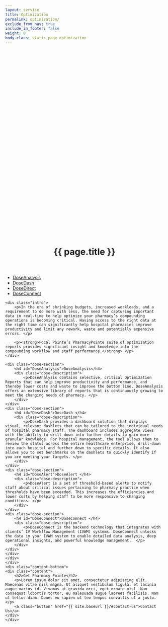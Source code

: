 ```yaml
---
layout: service
title: Optimization
permalink: optimization/
exclude_from_nav: true
include_in_footer: false
weight: 0
body-class: static-page optimization
---
```


<header class="page-header">
    <h1>
    	<svg version="1.1" id="Layer_2" xmlns="http://www.w3.org/2000/svg" xmlns:xlink="http://www.w3.org/1999/xlink" x="0px" y="0px"
	 viewBox="0 0 74 88.2" enable-background="new 0 0 74 88.2" xml:space="preserve">
			<path fill="none" d="M64.5,81.6H9c-5,0-9-4.1-9-9V17c0-5,4.1-9,9-9h55.5c5,0,9,4.1,9,9v55.5C73.6,77.5,69.5,81.6,64.5,81.6z M9,11.6
				c-3,0-5.4,2.4-5.4,5.4v55.5c0,3,2.4,5.4,5.4,5.4h55.5c3,0,5.4-2.4,5.4-5.4V17c0-3-2.4-5.4-5.4-5.4H9z"/>
			<path fill="none" d="M42.8,53.8c-0.8,0-1.5-0.5-1.7-1.3L33,27.4l-5.4,14.4C27.4,42.5,26.7,43,26,43c0,0,0,0,0,0
				c-0.7,0-1.4-0.4-1.7-1.1l-4.7-11.2l-4.2,6.7c-0.3,0.5-0.9,0.9-1.5,0.9H1.8v-3.6h11.1l5.5-8.8c0.4-0.6,1-0.9,1.7-0.8
				c0.7,0.1,1.3,0.5,1.5,1.1l4.3,10.3l5.6-15c0.3-0.7,0.9-1.2,1.7-1.2c0,0,0,0,0,0c0.8,0,1.4,0.5,1.7,1.3l7.5,23.6l5.8-28.2
				c0.2-0.8,0.8-1.4,1.6-1.4c0.8-0.1,1.5,0.4,1.8,1.2l6.8,18.1h13.2v3.6H57.3c-0.8,0-1.4-0.5-1.7-1.2l-5-13.4l-6,28.8
				C44.4,53.2,43.7,53.8,42.8,53.8C42.9,53.8,42.8,53.8,42.8,53.8z"/>
			<path fill="none" d="M11.5,74.3c-1,0-1.8-0.8-1.8-1.8v-4.8c0-1,0.8-1.8,1.8-1.8c1,0,1.8,0.8,1.8,1.8v4.8
				C13.3,73.5,12.5,74.3,11.5,74.3z"/>
			<path fill="none" d="M30.7,74.3c-1,0-1.8-0.8-1.8-1.8v-4.8c0-1,0.8-1.8,1.8-1.8s1.8,0.8,1.8,1.8v4.8C32.6,73.5,31.7,74.3,30.7,74.3z
				"/>
			<path fill="none" d="M50,74.3c-1,0-1.8-0.8-1.8-1.8v-4.8c0-1,0.8-1.8,1.8-1.8s1.8,0.8,1.8,1.8v4.8C51.9,73.5,51,74.3,50,74.3z"/>
			<path fill="none" d="M21.1,74.3c-1,0-1.8-0.8-1.8-1.8v-9.6c0-1,0.8-1.8,1.8-1.8c1,0,1.8,0.8,1.8,1.8v9.6
				C22.9,73.5,22.1,74.3,21.1,74.3z"/>
			<path fill="none" d="M40.4,74.3c-1,0-1.8-0.8-1.8-1.8v-9.6c0-1,0.8-1.8,1.8-1.8s1.8,0.8,1.8,1.8v9.6C42.2,73.5,41.4,74.3,40.4,74.3z
				"/>
			<path fill="none" d="M59.7,74.3c-1,0-1.8-0.8-1.8-1.8v-9.6c0-1,0.8-1.8,1.8-1.8s1.8,0.8,1.8,1.8v9.6C61.5,73.5,60.7,74.3,59.7,74.3z
				"/>
			</svg>
		{{ page.title }}</h1>
</header>

<section class="main-content">
	<div class="content">
		<div class="col-left">
		<div class="col-inner">
			<ul>
				<li><a href="#DoseAnalysis">DoseAnalysis</a></li>
				<li><a href="#DoseDash">DoseDash</a></li>
				<li><a href="#DoseDirect">DoseDirect</a></li>
				<li><a href="#DoseConnect">DoseConnect</a></li>
			</ul>
		</div>
	</div>
	<div class="col-main">
	<div class="col-inner">

	<div class="intro">
		<p>In the era of shrinking budgets, increased workloads, and a requirement to do more with less, the need for capturing important data in real-time to help optimize your pharmacy’s compounding operations is becoming critical. Having access to the right data at the right time can significantly help hospital pharmacies improve productivity and limit any rework, waste and potentially expensive errors. </p>

		<p><strong>Focal Pointe’s PharmacyPointe suite of optimization reports provides significant insight and knowledge into the compounding workflow and staff performance.</strong> </p>
	</div>

	<div class="dose-section">
		<h4 id="DoseAnalysis">DoseAnalysis</h4>
		<div class="dose-description">
			<p>DoseAnalysis contains selective, critical Optimization Reports that can help improve productivity and performance, and thereby lower costs and waste to improve the bottom line. DoseAnalysis offers an extensive library of reports that is continuously growing to meet the changing needs of pharmacy. </p>
		</div>
	</div>
	<div class="dose-section">
		<h4 id="DoseDash">DoseDash </h4>
		<div class="dose-description">
			<p>DoseDash provides a dashboard solution that displays visual, relevant dashlets that can be tailored to the individual needs of hospital pharmacy staff. The dashboard includes aggregate views with the ability to drill-down into further details to gain more granular knowledge. For hospital management, the tool allows them to review the status across the entire healthcare enterprise, drill-down into each hospital and further down to specific details. It also allows you to set benchmarks on the dashlets to quickly identify if you are meeting your targets. </p> 
		</div>
	</div>
	<div class="dose-section">
		<h4 id="DoseAlert">DoseAlert </h4>
		<div class="dose-description">
			<p>DoseAlert is a set of threshold-based alerts to notify staff about critical issues pertaining to pharmacy practice when thresholds have been exceeded. This increases the efficiencies and lower costs by helping staff to be more responsive to changing conditions. </p> 
		</div>
	</div>
	<div class="dose-section">
		<h4 id="DoseConnect">DoseConnect </h4>
		<div class="dose-description">
			<p>DoseConnect is the backend technology that integrates with clients’ IV Workflow Management (IVWM) systems. DoseConnect unlocks the data in your IVWM system to enable detailed data analysis, deep operational insights, and powerful knowledge management.  </p>
		</div>
	</div>
	</div>
	</div>
	</div>
	<div class="content-bottom">
	<div class="content">
		<h2>Get Pharmacy Pointe</h2>
		<p>Lorem ipsum dolor sit amet, consectetur adipiscing elit. Maecenas vitae nisl magna. Ut aliquet vestibulum ligula, et lacinia augue varius id. Vivamus at gravida orci, eget ornare nisl. Nam consequat lobortis tortor, eu malesuada augue laoreet facilisis. Nam ut tellus diam. Donec eu sapien ut leo tempus convallis ut a justo.</p>
		<a class="button" href="{{ site.baseurl }}/#contact-us">Contact Us</a>
	</div>
	</div>
</section>
